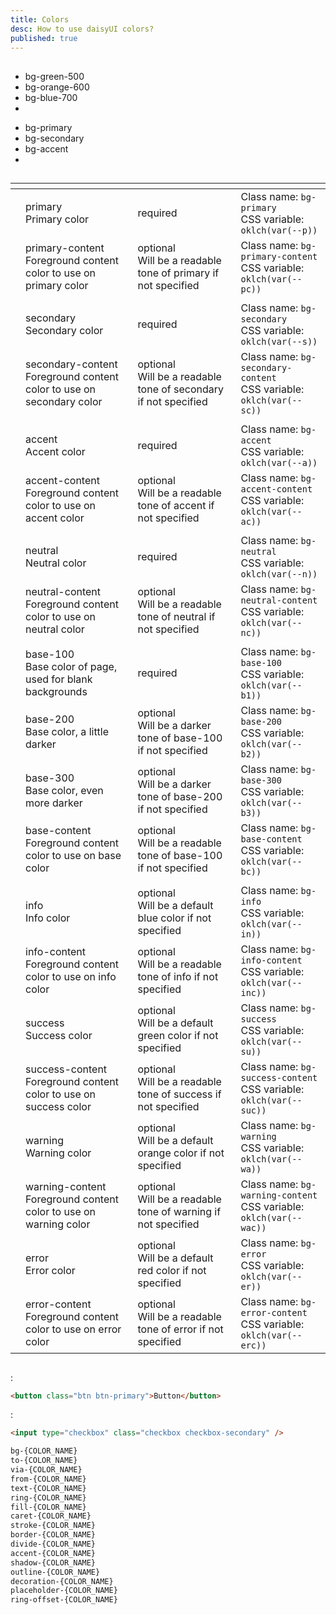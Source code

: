 ```yaml
---
title: Colors
desc: How to use daisyUI colors?
published: true
---
```


<script>
  import Translate from "$components/Translate.svelte"
</script>

## <Translate text="Introduction" />

<div class="max-w-3xl">

<Translate text="daisyUI is fully themeable and colorable," />  
<Translate text="So instead of using constant color utility classes like:" />

- <span class="badge badge-xs bg-green-500"></span> bg-green-500
- <span class="badge badge-xs bg-orange-600"></span> bg-orange-600
- <span class="badge badge-xs bg-blue-700"></span> bg-blue-700
- <Translate text="etc." />

<Translate text="It's suggested to use semantic color utility classes like:" />

- <span class="badge badge-xs bg-primary"></span> bg-primary
- <span class="badge badge-xs bg-secondary"></span> bg-secondary
- <span class="badge badge-xs bg-accent"></span> bg-accent
- <Translate text="etc." />

<Translate text="Each color name contains CSS variables and each daisyUI theme applies color values to the utility classes when it is applied." />

## <Translate text="Benefits" />

<Translate text="Semantic color names make more sense because when we design interfaces, we don't just use any random color. We define a specific color palette with names like <code>primary</code>, <code>secondary</code>, etc. and we only use those specific colors in our interfaces." />  
<Translate text="Also, using semantic color names makes theming easier. You wouldn't have to define dark-mode colors for every single element and you wouldn't be limited to only light/dark themes. you can have multiple themes available and each theme is just a few lines of CSS variables." />

</div>

## <Translate text="List of all daisyUI color names" />

<Translate text="You can use these color names in your theme or in utility classes." />

<div class="overflow-x-auto">
<div class="whitespace-nowrap">

|                                                                 | <Translate text="Color name + description" />                                                                                                              | <Translate text="Required or optional for themes" />                                                                                                        | <Translate text="Example use" />                                                                                                                                             |
| --------------------------------------------------------------- | ---------------------------------------------------------------------------------------------------------------------------------------------------------- | ----------------------------------------------------------------------------------------------------------------------------------------------------------- | ---------------------------------------------------------------------------------------------------------------------------------------------------------------------------- |
| <span class="badge relative top-4 bg-primary"></span>           | <span class="font-mono font-bold">primary</span> <br> <span class="text-xs opacity-60">Primary color </span>                                               | <span class="badge badge-sm">required</span>                                                                                                                | <span class="font-mono text-xs opacity-60">Class name: `bg-primary`</span> <br> <span class="text-xs opacity-60 font-mono">CSS variable: `oklch(var(--p))`</span>            |
| <span class="badge relative top-4 bg-primary-content"></span>   | <span class="font-mono font-bold">primary-content</span> <br> <span class="text-xs opacity-60">Foreground content color to use on primary color </span>    | <span class="badge badge-sm badge-ghost">optional</span> <br> <span class="text-xs opacity-60">Will be a readable tone of primary if not specified</span>   | <span class="font-mono text-xs opacity-60">Class name: `bg-primary-content`</span> <br> <span class="text-xs opacity-60 font-mono">CSS variable: `oklch(var(--pc))`</span>   |
|                                                                 |                                                                                                                                                            |                                                                                                                                                             |                                                                                                                                                                              |
| <span class="badge relative top-4 bg-secondary"></span>         | <span class="font-mono font-bold">secondary</span> <br> <span class="text-xs opacity-60">Secondary color </span>                                           | <span class="badge badge-sm">required</span>                                                                                                                | <span class="font-mono text-xs opacity-60">Class name: `bg-secondary`</span> <br> <span class="text-xs opacity-60 font-mono">CSS variable: `oklch(var(--s))`</span>          |
| <span class="badge relative top-4 bg-secondary-content"></span> | <span class="font-mono font-bold">secondary-content</span> <br> <span class="text-xs opacity-60">Foreground content color to use on secondary color</span> | <span class="badge badge-sm badge-ghost">optional</span> <br> <span class="text-xs opacity-60">Will be a readable tone of secondary if not specified</span> | <span class="font-mono text-xs opacity-60">Class name: `bg-secondary-content`</span> <br> <span class="text-xs opacity-60 font-mono">CSS variable: `oklch(var(--sc))`</span> |
|                                                                 |                                                                                                                                                            |                                                                                                                                                             |                                                                                                                                                                              |
| <span class="badge relative top-4 bg-accent"></span>            | <span class="font-mono font-bold">accent</span> <br> <span class="text-xs opacity-60">Accent color </span>                                                 | <span class="badge badge-sm">required</span>                                                                                                                | <span class="font-mono text-xs opacity-60">Class name: `bg-accent`</span> <br> <span class="text-xs opacity-60 font-mono">CSS variable: `oklch(var(--a))`</span>             |
| <span class="badge relative top-4 bg-accent-content"></span>    | <span class="font-mono font-bold">accent-content</span> <br> <span class="text-xs opacity-60">Foreground content color to use on accent color </span>      | <span class="badge badge-sm badge-ghost">optional</span> <br> <span class="text-xs opacity-60">Will be a readable tone of accent if not specified</span>    | <span class="font-mono text-xs opacity-60">Class name: `bg-accent-content`</span> <br> <span class="text-xs opacity-60 font-mono">CSS variable: `oklch(var(--ac))`</span>    |
|                                                                 |                                                                                                                                                            |                                                                                                                                                             |                                                                                                                                                                              |
| <span class="badge relative top-4 bg-neutral"></span>           | <span class="font-mono font-bold">neutral</span> <br> <span class="text-xs opacity-60">Neutral color </span>                                               | <span class="badge badge-sm">required</span>                                                                                                                | <span class="font-mono text-xs opacity-60">Class name: `bg-neutral`</span> <br> <span class="text-xs opacity-60 font-mono">CSS variable: `oklch(var(--n))`</span>            |
| <span class="badge relative top-4 bg-neutral-content"></span>   | <span class="font-mono font-bold">neutral-content</span> <br> <span class="text-xs opacity-60">Foreground content color to use on neutral color </span>    | <span class="badge badge-sm badge-ghost">optional</span> <br> <span class="text-xs opacity-60">Will be a readable tone of neutral if not specified</span>   | <span class="font-mono text-xs opacity-60">Class name: `bg-neutral-content`</span> <br> <span class="text-xs opacity-60 font-mono">CSS variable: `oklch(var(--nc))`</span>   |
|                                                                 |                                                                                                                                                            |                                                                                                                                                             |                                                                                                                                                                              |
| <span class="badge relative top-4 bg-base-100"></span>          | <span class="font-mono font-bold">base-100</span> <br> <span class="text-xs opacity-60">Base color of page, used for blank backgrounds </span>             | <span class="badge badge-sm">required</span>                                                                                                                | <span class="font-mono text-xs opacity-60">Class name: `bg-base-100`</span> <br> <span class="text-xs opacity-60 font-mono">CSS variable: `oklch(var(--b1))`</span>          |
| <span class="badge relative top-4 bg-base-200"></span>          | <span class="font-mono font-bold">base-200</span> <br> <span class="text-xs opacity-60">Base color, a little darker </span>                                | <span class="badge badge-sm badge-ghost">optional</span> <br> <span class="text-xs opacity-60">Will be a darker tone of base-100 if not specified</span>    | <span class="font-mono text-xs opacity-60">Class name: `bg-base-200`</span> <br> <span class="text-xs opacity-60 font-mono">CSS variable: `oklch(var(--b2))`</span>          |
| <span class="badge relative top-4 bg-base-300"></span>          | <span class="font-mono font-bold">base-300</span> <br> <span class="text-xs opacity-60">Base color, even more darker </span>                               | <span class="badge badge-sm badge-ghost">optional</span> <br> <span class="text-xs opacity-60">Will be a darker tone of base-200 if not specified</span>    | <span class="font-mono text-xs opacity-60">Class name: `bg-base-300`</span> <br> <span class="text-xs opacity-60 font-mono">CSS variable: `oklch(var(--b3))`</span>          |
| <span class="badge relative top-4 bg-base-content"></span>      | <span class="font-mono font-bold">base-content</span> <br> <span class="text-xs opacity-60">Foreground content color to use on base color </span>          | <span class="badge badge-sm badge-ghost">optional</span> <br> <span class="text-xs opacity-60">Will be a readable tone of base-100 if not specified</span>  | <span class="font-mono text-xs opacity-60">Class name: `bg-base-content`</span> <br> <span class="text-xs opacity-60 font-mono">CSS variable: `oklch(var(--bc))`</span>      |
|                                                                 |                                                                                                                                                            |                                                                                                                                                             |                                                                                                                                                                              |
| <span class="badge relative top-4 bg-info"></span>              | <span class="font-mono font-bold">info</span> <br> <span class="text-xs opacity-60">Info color </span>                                                     | <span class="badge badge-sm badge-ghost">optional</span> <br> <span class="text-xs opacity-60">Will be a default blue color if not specified</span>         | <span class="font-mono text-xs opacity-60">Class name: `bg-info`</span> <br> <span class="text-xs opacity-60 font-mono">CSS variable: `oklch(var(--in))`</span>              |
| <span class="badge relative top-4 bg-info-content"></span>      | <span class="font-mono font-bold">info-content</span> <br> <span class="text-xs opacity-60">Foreground content color to use on info color </span>          | <span class="badge badge-sm badge-ghost">optional</span> <br> <span class="text-xs opacity-60">Will be a readable tone of info if not specified</span>      | <span class="font-mono text-xs opacity-60">Class name: `bg-info-content`</span> <br> <span class="text-xs opacity-60 font-mono">CSS variable: `oklch(var(--inc))`</span>     |
| <span class="badge relative top-4 bg-success"></span>           | <span class="font-mono font-bold">success</span> <br> <span class="text-xs opacity-60">Success color </span>                                               | <span class="badge badge-sm badge-ghost">optional</span> <br> <span class="text-xs opacity-60">Will be a default green color if not specified</span>        | <span class="font-mono text-xs opacity-60">Class name: `bg-success`</span> <br> <span class="text-xs opacity-60 font-mono">CSS variable: `oklch(var(--su))`</span>           |
| <span class="badge relative top-4 bg-success-content"></span>   | <span class="font-mono font-bold">success-content</span> <br> <span class="text-xs opacity-60">Foreground content color to use on success color </span>    | <span class="badge badge-sm badge-ghost">optional</span> <br> <span class="text-xs opacity-60">Will be a readable tone of success if not specified</span>   | <span class="font-mono text-xs opacity-60">Class name: `bg-success-content`</span> <br> <span class="text-xs opacity-60 font-mono">CSS variable: `oklch(var(--suc))`</span>  |
| <span class="badge relative top-4 bg-warning"></span>           | <span class="font-mono font-bold">warning</span> <br> <span class="text-xs opacity-60">Warning color </span>                                               | <span class="badge badge-sm badge-ghost">optional</span> <br> <span class="text-xs opacity-60">Will be a default orange color if not specified</span>       | <span class="font-mono text-xs opacity-60">Class name: `bg-warning`</span> <br> <span class="text-xs opacity-60 font-mono">CSS variable: `oklch(var(--wa))`</span>           |
| <span class="badge relative top-4 bg-warning-content"></span>   | <span class="font-mono font-bold">warning-content</span> <br> <span class="text-xs opacity-60">Foreground content color to use on warning color </span>    | <span class="badge badge-sm badge-ghost">optional</span> <br> <span class="text-xs opacity-60">Will be a readable tone of warning if not specified</span>   | <span class="font-mono text-xs opacity-60">Class name: `bg-warning-content`</span> <br> <span class="text-xs opacity-60 font-mono">CSS variable: `oklch(var(--wac))`</span>  |
| <span class="badge relative top-4 bg-error"></span>             | <span class="font-mono font-bold">error</span> <br> <span class="text-xs opacity-60">Error color </span>                                                   | <span class="badge badge-sm badge-ghost">optional</span> <br> <span class="text-xs opacity-60">Will be a default red color if not specified</span>          | <span class="font-mono text-xs opacity-60">Class name: `bg-error`</span> <br> <span class="text-xs opacity-60 font-mono">CSS variable: `oklch(var(--er))`</span>             |
| <span class="badge relative top-4 bg-error-content"></span>     | <span class="font-mono font-bold">error-content</span> <br> <span class="text-xs opacity-60">Foreground content color to use on error color </span>        | <span class="badge badge-sm badge-ghost">optional</span> <br> <span class="text-xs opacity-60">Will be a readable tone of error if not specified</span>     | <span class="font-mono text-xs opacity-60">Class name: `bg-error-content`</span> <br> <span class="text-xs opacity-60 font-mono">CSS variable: `oklch(var(--erc))`</span>    |

</div>
</div>

## <Translate text="How to use" />

<Translate text="Some daisyUI components come with modifier class names and that modifier class name will apply a color." />

<Translate text="For example" />:

```html
<button class="btn btn-primary">Button</button>
```

<Translate text="Or" />:

```html
<input type="checkbox" class="checkbox checkbox-secondary" />
```

<Translate text="You can also use color names in utility classes just like Tailwind's original color names." />  
<Translate text="These are utility classes that can be used with a color name:" />

```css
bg-{COLOR_NAME}
to-{COLOR_NAME}
via-{COLOR_NAME}
from-{COLOR_NAME}
text-{COLOR_NAME}
ring-{COLOR_NAME}
fill-{COLOR_NAME}
caret-{COLOR_NAME}
stroke-{COLOR_NAME}
border-{COLOR_NAME}
divide-{COLOR_NAME}
accent-{COLOR_NAME}
shadow-{COLOR_NAME}
outline-{COLOR_NAME}
decoration-{COLOR_NAME}
placeholder-{COLOR_NAME}
ring-offset-{COLOR_NAME}
```

<Translate text="So you can use <code>bg-primary</code>, <code>border-secondary</code>, etc." />
